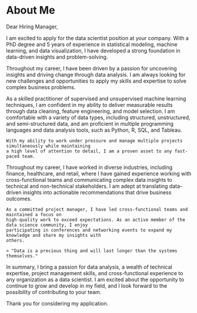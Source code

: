 # About Me 

Dear Hiring Manager,

I am excited to apply for the data scientist position at your company. With a PhD degree and 5 years
of experience in statistical modeling, machine learning, and data visualization, I have developed a
strong foundation in data-driven insights and problem-solving.

Throughout my career, I have been driven by a passion for uncovering insights and driving change 
through data analysis. I am always looking for new challenges and opportunities to apply my skills
and expertise to solve complex business problems.

As a skilled practitioner of supervised and unsupervised machine learning techniques, I am confident 
in my ability to deliver measurable results through data cleaning, feature engineering, and model 
selection. I am comfortable with a variety of data types, including structured, unstructured, and 
semi-structured data, and am proficient in multiple programming languages and data analysis tools, 
such as Python, R, SQL, and Tableau.

```{warning}
With my ability to work under pressure and manage multiple projects simultaneously while maintaining 
a high level of attention to detail, I am a proven asset to any fast-paced team.
```

Throughout my career, I have worked in diverse industries, including finance, healthcare, and 
retail, where I have gained experience working with cross-functional teams and communicating complex 
data insights to technical and non-technical stakeholders. I am adept at translating data-driven 
insights into actionable recommendations that drive business outcomes.

```{note}
As a committed project manager, I have led cross-functional teams and maintained a focus on 
high-quality work to exceed expectations. As an active member of the data science community, I enjoy 
participating in conferences and networking events to expand my knowledge and share my insights with 
others.
```

````{margin} Quote by Tim Berners-Lee
> "Data is a precious thing and will last longer than the systems themselves."
````

In summary, I bring a passion for data analysis, a wealth of technical expertise, project management 
skills, and cross-functional experience to any organization as a data scientist. I am excited about 
the opportunity to continue to grow and develop in my field, and I look forward to the possibility 
of contributing to your team.

Thank you for considering my application.
